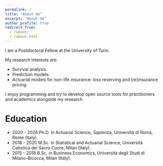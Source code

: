 ```yaml
---
permalink: /
title: "About me"
excerpt: "About me"
author_profile: true
redirect_from: 
  - /about/
  - /about.html
---
```


I am a Postdoctoral Fellow at the University of Turin.

My research interests are:

* Survival analysis.
* Prediction models.
* Actuarial models for non-life insurance: loss reserving and (re)insurance pricing.

I enjoy programming and try to develop open source tools for practitioners and academics alongside my research.

Education
========================

* 2020 - 2024 Ph.D. in Actuarial Science, Sapienza, Università di Roma, Rome (Italy).
* 2018 - 2020 M.Sc. in Statistical and Actuarial Science, Università Cattolica del Sacro Cuore, Milan (Italy).  
* 2015 - 2018 B.Sc. in Business Economics, Università degli Studi di Milano-Bicocca, Milan (Italy).  